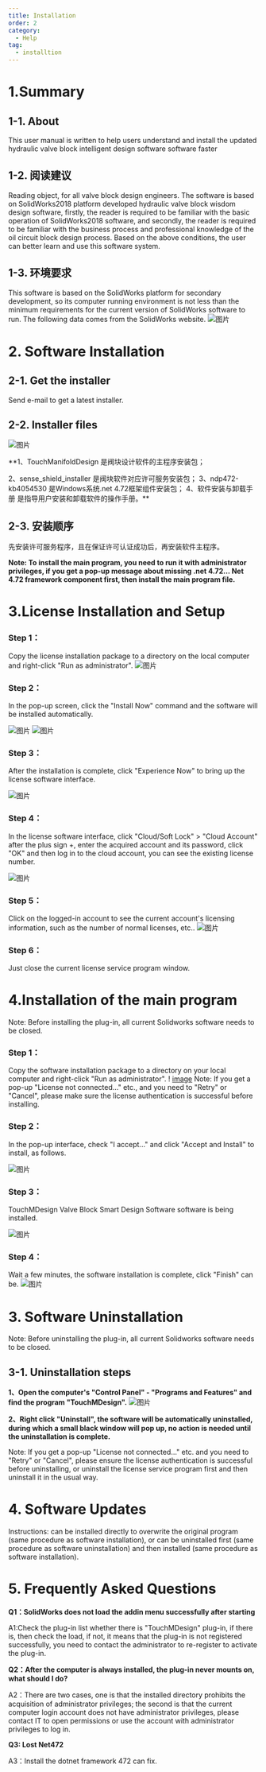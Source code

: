 ```yaml
---
title: Installation
order: 2
category:
  - Help
tag:
  - installtion
---
```


# 1.Summary

## 1-1. About

This user manual is written to help users understand and install the updated hydraulic valve block intelligent design software software faster

## 1-2. 阅读建议

Reading object, for all valve block design engineers.
The software is based on SolidWorks2018 platform developed hydraulic valve block wisdom design software, firstly, the reader is required to be familiar with the basic operation of SolidWorks2018 software, and secondly, the reader is required to be familiar with the business process and professional knowledge of the oil circuit block design process.
Based on the above conditions, the user can better learn and use this software system.

## 1-3. 环境要求
This software is based on the SolidWorks platform for secondary development, so its computer running environment is not less than the minimum requirements for the current version of SolidWorks software to run.
The following data comes from the SolidWorks website.
 ![图片](/images/24240188.png)
 
# 2. Software Installation

## 2-1. Get the installer

Send e-mail to get a latest installer.

## 2-2. Installer files

![图片](/images/28329539.png)

**1、TouchManifoldDesign 	是阀块设计软件的主程序安装包；

2、sense_shield_installer	是阀块软件对应许可服务安装包；
3、ndp472-kb4054530		是Windows系统.net 4.72框架组件安装包；
4、软件安装与卸载手册	是指导用户安装和卸载软件的操作手册。**
## 2-3. 安装顺序

先安装许可服务程序，且在保证许可认证成功后，再安装软件主程序。

**Note: To install the main program, you need to run it with administrator privileges, if you get a pop-up message about missing .net 4.72... Net 4.72 framework component first, then install the main program file.**

# 3.License Installation and Setup

### Step 1：

Copy the license installation package to a directory on the local computer and right-click "Run as administrator".
![图片](/images/28329545.png)

### Step 2：

In the pop-up screen, click the "Install Now" command and the software will be installed automatically.

![图片](/images/28329546.png)
![图片](/images/28329549.png)

### Step 3：

After the installation is complete, click "Experience Now" to bring up the license software interface.

![图片](/images/28329553.png)

### Step 4：

In the license software interface, click "Cloud/Soft Lock" > "Cloud Account" after the plus sign +, enter the acquired account and its password, click "OK" and then log in to the cloud account, you can see the existing license number.

![图片](/images/28329554.png)

### Step 5：

Click on the logged-in account to see the current account's licensing information, such as the number of normal licenses, etc..
![图片](/images/28329555.png)

### Step 6：

Just close the current license service program window.

# 4.Installation of the main program

Note: Before installing the plug-in, all current Solidworks software needs to be closed.

### Step 1：

Copy the software installation package to a directory on your local computer and right-click "Run as administrator".
! [image](/images/28329560.png)
Note: If you get a pop-up "License not connected..." etc., and you need to "Retry" or "Cancel", please make sure the license authentication is successful before installing.

### Step 2：

In the pop-up interface, check "I accept..." and click "Accept and Install" to install, as follows.

![图片](/images/28329561.png)

### Step 3：

TouchMDesign Valve Block Smart Design Software software is being installed.

![图片](/images/28329562.png)

### Step 4：

Wait a few minutes, the software installation is complete, click "Finish" can be.
![图片](/images/28329565.png)


# 3. Software Uninstallation

Note: Before uninstalling the plug-in, all current Solidworks software needs to be closed.

## 3-1. Uninstallation steps

**1、Open the computer's "Control Panel" - "Programs and Features" and find the program "TouchMDesign".**
![图片](/images/28329568.png)

**2、Right click "Uninstall", the software will be automatically uninstalled, during which a small black window will pop up, no action is needed until the uninstallation is complete.**

Note: If you get a pop-up "License not connected..." etc. and you need to "Retry" or "Cancel", please ensure the license authentication is successful before uninstalling, or uninstall the license service program first and then uninstall it in the usual way.

# 4. Software Updates

Instructions: can be installed directly to overwrite the original program (same procedure as software installation), or can be uninstalled first (same procedure as software uninstallation) and then installed (same procedure as software installation).

# 5. Frequently Asked Questions

**Q1：SolidWorks does not load the addin menu successfully after starting**

A1:Check the plug-in list whether there is "TouchMDesign" plug-in, if there is, then check the load, if not, it means that the plug-in is not registered successfully, you need to contact the administrator to re-register to activate the plug-in.

**Q2：After the computer is always installed, the plug-in never mounts on, what should I do?**

A2：There are two cases, one is that the installed directory prohibits the acquisition of administrator privileges; the second is that the current computer login account does not have administrator privileges, please contact IT to open permissions or use the account with administrator privileges to log in.

**Q3: Lost Net472**

A3：Install the dotnet framework 472 can fix.